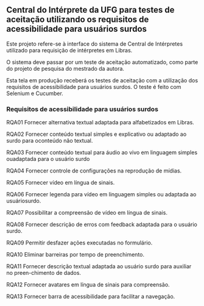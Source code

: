 ## Central do Intérprete da UFG para testes de aceitação utilizando os requisitos de acessibilidade para usuários surdos

Este projeto refere-se à interface do sistema de Central de Intérpretes utilizado para requisição de intérpretes em Libras.

O sistema deve passar por um teste de aceitação automatizado, como parte do projeto de pesquisa do mestrado da autora. 

Esta tela em produção receberá os testes de aceitação com a utilização dos requisitos de acessibilidade para usuários surdos. O teste é feito com Selenium e Cucumber.

### Requisitos de acessibilidade para usuários surdos

RQA01 Fornecer alternativa textual adaptada para alfabetizados em Libras.

RQA02 Fornecer conteúdo textual simples e explicativo ou adaptado ao surdo para oconteúdo não textual.

RQA03 Fornecer  conteúdo  textual  para  áudio  ao  vivo  em  linguagem  simples  ouadaptada para o usuário surdo

RQA04 Fornecer controle de configurações na reprodução de mídias.

RQA05 Fornecer vídeo em língua de sinais.

RQA06 Fornecer legenda para vídeo em linguagem simples ou adaptada ao usuáriosurdo.

RQA07 Possibilitar a compreensão de vídeo em língua de sinais.

RQA08 Fornecer descrição de erros com feedback adaptada para o usuário surdo.

RQA09 Permitir desfazer ações executadas no formulário.

RQA10 Eliminar barreiras por tempo de preenchimento.

RQA11 Fornecer descrição textual adaptada ao usuário surdo para auxiliar no preen-chimento de dados.

RQA12 Fornecer avatares em língua de sinais para compreensão.

RQA13 Fornecer barra de acessibilidade para facilitar a navegação.
